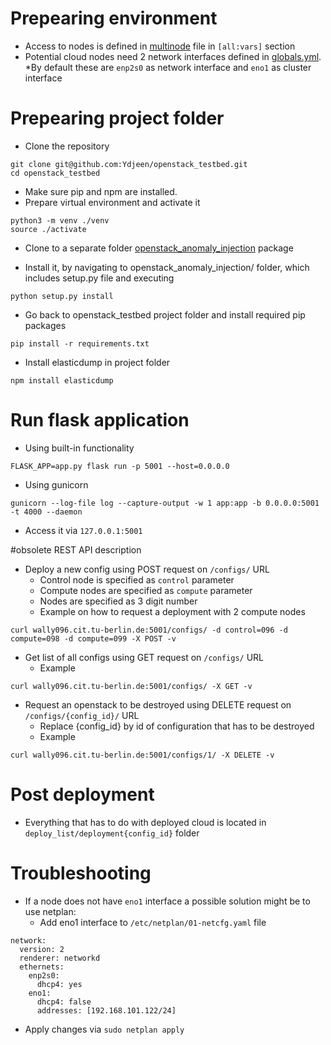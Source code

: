 # Prepearing environment
* Access to nodes is defined in [multinode](deployer_files/multinode) file in `[all:vars]` section
* Potential cloud nodes need 2 network interfaces defined in [globals.yml](deployer_files/globals.yml). 
  *By default these are `enp2s0` as network interface and `eno1` as cluster interface

# Prepearing project folder
* Clone the repository

```
git clone git@github.com:Ydjeen/openstack_testbed.git
cd openstack_testbed
```
* Make sure pip and npm are installed.
* Prepare virtual environment and activate it

```
python3 -m venv ./venv
source ./activate
```
* Clone to a separate folder [openstack_anomaly_injection](https://github.com/Ydjeen/openstack_anomaly_injection) package

* Install it, by navigating to openstack_anomaly_injection/ folder, which includes setup.py file and executing
```
python setup.py install
```

* Go back to openstack_testbed project folder and install required pip packages

```
pip install -r requirements.txt
```
* Install elasticdump in project folder 

```
npm install elasticdump
```

# Run flask application

* Using built-in functionality

```
FLASK_APP=app.py flask run -p 5001 --host=0.0.0.0
```
* Using gunicorn
```
gunicorn --log-file log --capture-output -w 1 app:app -b 0.0.0.0:5001 -t 4000 --daemon
```

* Access it via `127.0.0.1:5001`

#obsolete REST API description
* Deploy a new config using POST request on `/configs/` URL
  * Control node is specified as `control` parameter
  * Compute nodes are specified as `compute` parameter
  * Nodes are specified as 3 digit number
  * Example on how to request a deployment with 2 compute nodes

```
curl wally096.cit.tu-berlin.de:5001/configs/ -d control=096 -d compute=098 -d compute=099 -X POST -v
```
* Get list of all configs using GET request on `/configs/` URL
  * Example

```
curl wally096.cit.tu-berlin.de:5001/configs/ -X GET -v
```
* Request an openstack to be destroyed using DELETE request on `/configs/{config_id}/` URL
  * Replace {config_id} by id of configuration that has to be destroyed
  * Example

```
curl wally096.cit.tu-berlin.de:5001/configs/1/ -X DELETE -v
```

# Post deployment
* Everything that has to do with deployed cloud is located in `deploy_list/deployment{config_id}` folder

# Troubleshooting

* If a node does not have `eno1` interface a possible solution might be to use netplan:
  * Add eno1 interface to `/etc/netplan/01-netcfg.yaml` file

```
network:
  version: 2
  renderer: networkd
  ethernets:
    enp2s0:
      dhcp4: yes
    eno1:
      dhcp4: false
      addresses: [192.168.101.122/24]
```
  * Apply changes via `sudo netplan apply`
